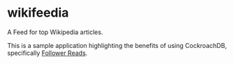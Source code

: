 # wikifeedia

A Feed for top Wikipedia articles.

This is a sample application highlighting the benefits of using CockroachDB,
specifically [Follower Reads](https://www.cockroachlabs.com/docs/v19.1/topology-follower-reads.html#main-content).

